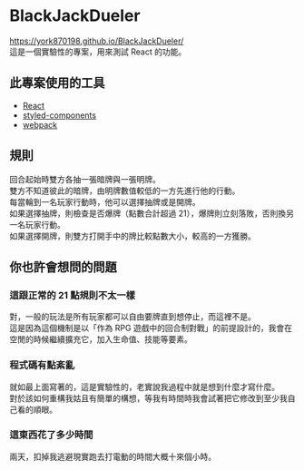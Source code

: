 # BlackJackDueler
https://york870198.github.io/BlackJackDueler/
<br>
這是一個實驗性的專案，用來測試 React 的功能。

## 此專案使用的工具
- [React](https://zh-hant.reactjs.org)
- [styled-components](https://styled-components.com)
- [webpack](https://webpack.js.org)

## 規則
回合起始時雙方各抽一張暗牌與一張明牌。<br>
雙方不知道彼此的暗牌，由明牌數值較低的一方先進行他的行動。<br>
每當輪到一名玩家行動時，他可以選擇抽牌或是開牌。<br>
如果選擇抽牌，則檢查是否爆牌（點數合計超過 21），爆牌則立刻落敗，否則換另一名玩家行動。<br>
如果選擇開牌，則雙方打開手中的牌比較點數大小，較高的一方獲勝。

## 你也許會想問的問題

### 這跟正常的 21 點規則不太一樣
對，一般的玩法是所有玩家都可以自由要牌直到想停止，而這裡不是。<br>
這是因為這個機制是以「作為 RPG 遊戲中的回合制對戰」的前提設計的，我會在空閒的時候繼續擴充它，加入生命值、技能等要素。
  
### 程式碼有點紊亂
就如最上面寫著的，這是實驗性的，老實說我過程中就是想到什麼才寫什麼。<br>
對於該如何重構我姑且有簡單的構想，等我有時間時我會試著把它修改到至少我自己看的順眼。

### 這東西花了多少時間
兩天，扣掉我逃避現實跑去打電動的時間大概十來個小時。
